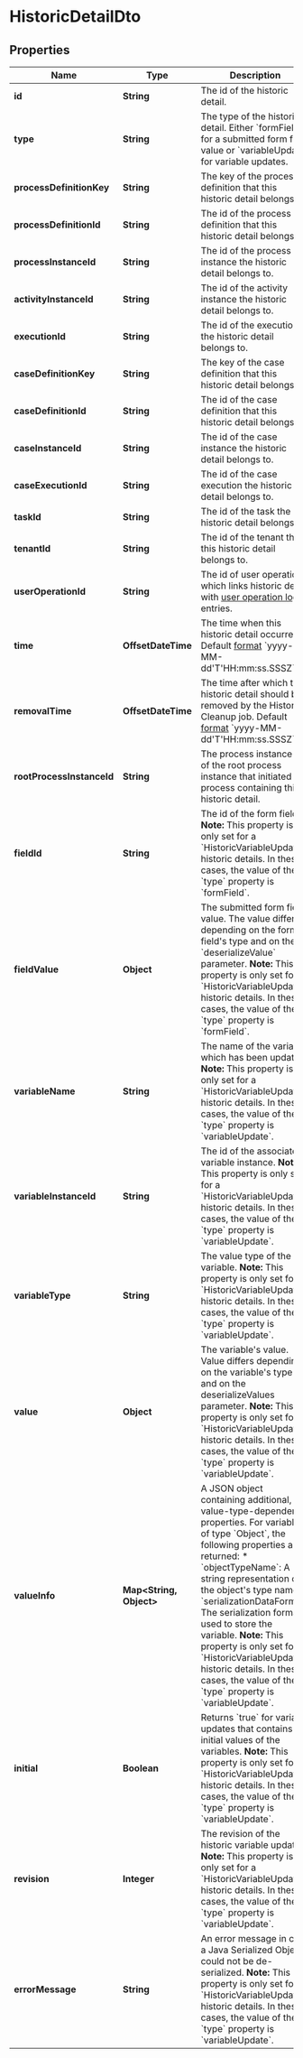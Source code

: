 

# HistoricDetailDto

## Properties

Name | Type | Description | Notes
------------ | ------------- | ------------- | -------------
**id** | **String** | The id of the historic detail. |  [optional]
**type** | **String** | The type of the historic detail. Either &#x60;formField&#x60; for a submitted form field value or &#x60;variableUpdate&#x60; for variable updates. |  [optional]
**processDefinitionKey** | **String** | The key of the process definition that this historic detail belongs to. |  [optional]
**processDefinitionId** | **String** | The id of the process definition that this historic detail belongs to. |  [optional]
**processInstanceId** | **String** | The id of the process instance the historic detail belongs to. |  [optional]
**activityInstanceId** | **String** | The id of the activity instance the historic detail belongs to. |  [optional]
**executionId** | **String** | The id of the execution the historic detail belongs to. |  [optional]
**caseDefinitionKey** | **String** | The key of the case definition that this historic detail belongs to. |  [optional]
**caseDefinitionId** | **String** | The id of the case definition that this historic detail belongs to. |  [optional]
**caseInstanceId** | **String** | The id of the case instance the historic detail belongs to. |  [optional]
**caseExecutionId** | **String** | The id of the case execution the historic detail belongs to. |  [optional]
**taskId** | **String** | The id of the task the historic detail belongs to. |  [optional]
**tenantId** | **String** | The id of the tenant that this historic detail belongs to. |  [optional]
**userOperationId** | **String** | The id of user operation which links historic detail with [user operation log](https://docs.camunda.org/manual/7.18/reference/rest/history/user-operation-log/) entries. |  [optional]
**time** | **OffsetDateTime** | The time when this historic detail occurred. Default [format](https://docs.camunda.org/manual/7.18/reference/rest/overview/date-format/) &#x60;yyyy-MM-dd&#39;T&#39;HH:mm:ss.SSSZ&#x60;. |  [optional]
**removalTime** | **OffsetDateTime** | The time after which the historic detail should be removed by the History Cleanup job. Default [format](https://docs.camunda.org/manual/7.18/reference/rest/overview/date-format/) &#x60;yyyy-MM-dd&#39;T&#39;HH:mm:ss.SSSZ&#x60;. |  [optional]
**rootProcessInstanceId** | **String** | The process instance id of the root process instance that initiated the process containing this historic detail. |  [optional]
**fieldId** | **String** | The id of the form field.  **Note:** This property is only set for a &#x60;HistoricVariableUpdate&#x60; historic details. In these cases, the value of the &#x60;type&#x60; property is &#x60;formField&#x60;. |  [optional]
**fieldValue** | **Object** | The submitted form field value. The value differs depending on the form field&#39;s type and on the &#x60;deserializeValue&#x60; parameter.  **Note:** This property is only set for a &#x60;HistoricVariableUpdate&#x60; historic details. In these cases, the value of the &#x60;type&#x60; property is &#x60;formField&#x60;. |  [optional]
**variableName** | **String** | The name of the variable which has been updated.  **Note:** This property is only set for a &#x60;HistoricVariableUpdate&#x60; historic details. In these cases, the value of the &#x60;type&#x60; property is &#x60;variableUpdate&#x60;. |  [optional]
**variableInstanceId** | **String** | The id of the associated variable instance.  **Note:** This property is only set for a &#x60;HistoricVariableUpdate&#x60; historic details. In these cases, the value of the &#x60;type&#x60; property is &#x60;variableUpdate&#x60;. |  [optional]
**variableType** | **String** | The value type of the variable.  **Note:** This property is only set for a &#x60;HistoricVariableUpdate&#x60; historic details. In these cases, the value of the &#x60;type&#x60; property is &#x60;variableUpdate&#x60;. |  [optional]
**value** | **Object** | The variable&#39;s value. Value differs depending on the variable&#39;s type and on the deserializeValues parameter.  **Note:** This property is only set for a &#x60;HistoricVariableUpdate&#x60; historic details. In these cases, the value of the &#x60;type&#x60; property is &#x60;variableUpdate&#x60;. |  [optional]
**valueInfo** | **Map&lt;String, Object&gt;** | A JSON object containing additional, value-type-dependent properties. For variables of type &#x60;Object&#x60;, the following properties are returned:  * &#x60;objectTypeName&#x60;: A string representation of the object&#39;s type name. * &#x60;serializationDataFormat&#x60;: The serialization format used to store the variable.  **Note:** This property is only set for a &#x60;HistoricVariableUpdate&#x60; historic details. In these cases, the value of the &#x60;type&#x60; property is &#x60;variableUpdate&#x60;. |  [optional]
**initial** | **Boolean** | Returns &#x60;true&#x60; for variable updates that contains the initial values of the variables.  **Note:** This property is only set for a &#x60;HistoricVariableUpdate&#x60; historic details. In these cases, the value of the &#x60;type&#x60; property is &#x60;variableUpdate&#x60;. |  [optional]
**revision** | **Integer** | The revision of the historic variable update.  **Note:** This property is only set for a &#x60;HistoricVariableUpdate&#x60; historic details. In these cases, the value of the &#x60;type&#x60; property is &#x60;variableUpdate&#x60;. |  [optional]
**errorMessage** | **String** | An error message in case a Java Serialized Object could not be de-serialized.  **Note:** This property is only set for a &#x60;HistoricVariableUpdate&#x60; historic details. In these cases, the value of the &#x60;type&#x60; property is &#x60;variableUpdate&#x60;. |  [optional]



